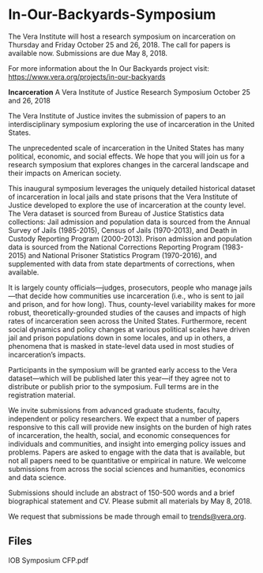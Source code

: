 # In-Our-Backyards-Symposium
The Vera Institute will host a research symposium on incarceration on Thursday and Friday October 25 and 26, 2018. The call for papers is available now. Submissions are due May 8, 2018.

For more information about the In Our Backyards project visit: 
https://www.vera.org/projects/in-our-backyards


**Incarceration**
A Vera Institute of Justice Research Symposium
October 25 and 26, 2018
 
The Vera Institute of Justice invites the submission of papers to an interdisciplinary symposium exploring the use of incarceration in the United States.
 
The unprecedented scale of incarceration in the United States has many political, economic, and social effects. We hope that you will join us for a research symposium that explores changes in the carceral landscape and their impacts on American society. 
 
This inaugural symposium leverages the uniquely detailed historical dataset of incarceration in local jails and state prisons that the Vera Institute of Justice developed to explore the use of incarceration at the county level. The Vera dataset is sourced from Bureau of Justice Statistics data collections: Jail admission and population data is sourced from the Annual Survey of Jails (1985-2015), Census of Jails (1970-2013), and Death in Custody Reporting Program (2000-2013). Prison admission and population data is sourced from the National Corrections Reporting Program (1983-2015) and National Prisoner Statistics Program (1970-2016), and supplemented with data from state departments of corrections, when available. 
 
It is largely county officials—judges, prosecutors, people who manage jails—that decide how communities use incarceration (i.e., who is sent to jail and prison, and for how long). Thus, county-level variability makes for more robust, theoretically-grounded studies of the causes and impacts of high rates of incarceration seen across the United States. Furthermore, recent social dynamics and policy changes at various political scales have driven jail and prison populations down in some locales, and up in others, a phenomena that is masked in state-level data used in most studies of incarceration’s impacts.
 
Participants in the symposium will be granted early access to the Vera dataset—which will be published later this year—if they agree not to distribute or publish prior to the symposium. Full terms are in the registration material. 
 
We invite submissions from advanced graduate students, faculty, independent or policy researchers. We expect that a number of papers responsive to this call will provide new insights on the burden of high rates of incarceration, the health, social, and economic consequences for individuals and communities, and insight into emerging policy issues and problems. Papers are asked to engage with the data that is available, but not all papers need to be quantitative or empirical in nature. We welcome submissions from across the social sciences and humanities, economics and data science.
 
Submissions should include an abstract of 150-500 words and a brief biographical statement and CV. Please submit all materials by May 8, 2018.

We request that submissions be made through email to trends@vera.org. 


## Files
IOB Symposium CFP.pdf
